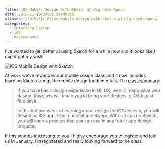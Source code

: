 ```yaml
---
title: iOS Mobile Design with Sketch at Big Nerd Ranch
date: 2015-11-19T03:01:39+00:00
aliases: /2015/11/18/ios-mobile-design-with-sketch-at-big-nerd-ranch/
categories:
  - Interface Design
  - iOS
  - Recommended
---
```


I&#8217;ve wanted to get better at using Sketch for a while now and it looks like I might get my wish!

![iOS Mobile Design with Sketch][1]

At work we&#8217;ve revamped our mobile design class and it now includes learning Sketch alongside mobile design fundamentals. The [class summary][2]:

> If you have basic design experience in UI, UX, web or responsive web design, this class will teach you to bring your designs to iOS in just five days.
>
> In this intense week of learning about design for iOS devices, you will design an iOS app, from concept to delivery. With a focus on Sketch, you will learn a process that you can use in any future app design projects.

If this sounds interesting to you I highly encourage you to [register][2] and join us in January. I&#8217;m registered and really looking forward to the class.

[1]: http://mikezornek.com/media/images/design-ios-sketch.jpg "iOS Mobile Design with Sketch"
[2]: https://training.bignerdranch.com/classes/ios-mobile-design-with-sketch
